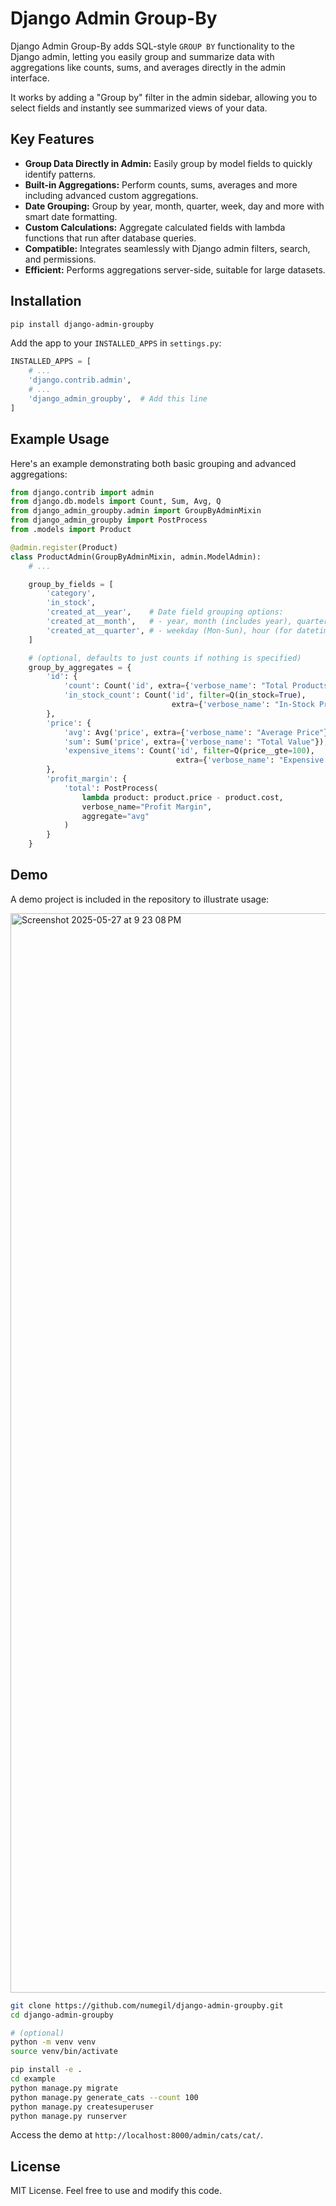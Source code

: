 # Django Admin Group-By

Django Admin Group-By adds SQL-style `GROUP BY` functionality to the Django admin, letting you easily group and summarize data with aggregations like counts, sums, and averages directly in the admin interface.

It works by adding a "Group by" filter in the admin sidebar, allowing you to select fields and instantly see summarized views of your data.

## Key Features

* **Group Data Directly in Admin:** Easily group by model fields to quickly identify patterns.
* **Built-in Aggregations:** Perform counts, sums, averages and more including advanced custom aggregations.
* **Date Grouping:** Group by year, month, quarter, week, day and more with smart date formatting.
* **Custom Calculations:** Aggregate calculated fields with lambda functions that run after database queries.
* **Compatible:** Integrates seamlessly with Django admin filters, search, and permissions.
* **Efficient:** Performs aggregations server-side, suitable for large datasets.

## Installation

```bash
pip install django-admin-groupby
```

Add the app to your `INSTALLED_APPS` in `settings.py`:

```python
INSTALLED_APPS = [
    # ...
    'django.contrib.admin',
    # ...
    'django_admin_groupby',  # Add this line
]
```

## Example Usage

Here's an example demonstrating both basic grouping and advanced aggregations:

```python
from django.contrib import admin
from django.db.models import Count, Sum, Avg, Q
from django_admin_groupby.admin import GroupByAdminMixin
from django_admin_groupby import PostProcess
from .models import Product

@admin.register(Product)
class ProductAdmin(GroupByAdminMixin, admin.ModelAdmin):
    # ...

    group_by_fields = [
        'category',
        'in_stock',
        'created_at__year',    # Date field grouping options:
        'created_at__month',   # - year, month (includes year), quarter, week, day
        'created_at__quarter', # - weekday (Mon-Sun), hour (for datetime fields)
    ]

    # (optional, defaults to just counts if nothing is specified)
    group_by_aggregates = {
        'id': {
            'count': Count('id', extra={'verbose_name': "Total Products"}),
            'in_stock_count': Count('id', filter=Q(in_stock=True),
                                    extra={'verbose_name': "In-Stock Products"}),
        },
        'price': {
            'avg': Avg('price', extra={'verbose_name': "Average Price"}),
            'sum': Sum('price', extra={'verbose_name': "Total Value"}),
            'expensive_items': Count('id', filter=Q(price__gte=100),
                                     extra={'verbose_name': "Expensive Items (>= $100)"}),
        },
        'profit_margin': {
            'total': PostProcess(
                lambda product: product.price - product.cost,
                verbose_name="Profit Margin",
                aggregate="avg"
            )
        }
    }
```

## Demo

A demo project is included in the repository to illustrate usage:

<img width="1727" alt="Screenshot 2025-05-27 at 9 23 08 PM" src="https://github.com/user-attachments/assets/a8bc6c0c-428e-4cb3-9d26-9251964db42a" />

```bash
git clone https://github.com/numegil/django-admin-groupby.git
cd django-admin-groupby

# (optional)
python -m venv venv
source venv/bin/activate

pip install -e .
cd example
python manage.py migrate
python manage.py generate_cats --count 100
python manage.py createsuperuser
python manage.py runserver
```

Access the demo at `http://localhost:8000/admin/cats/cat/`.

## License

MIT License. Feel free to use and modify this code.
